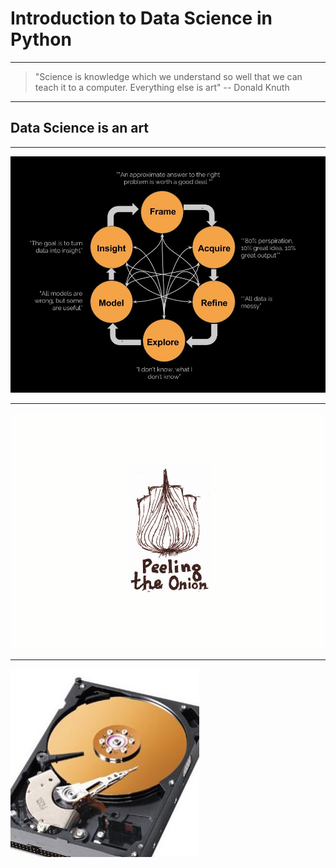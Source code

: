 # Introduction to Data Science in Python

---

> "Science is knowledge which we understand so well that we can teach it to a computer. Everything else is art" 
-- Donald Knuth

---

## Data Science is an art

---

![](img/approach.jpg)

--- 

![](img/onion-image.jpg)

---

![original](img/harddisk.jpg)